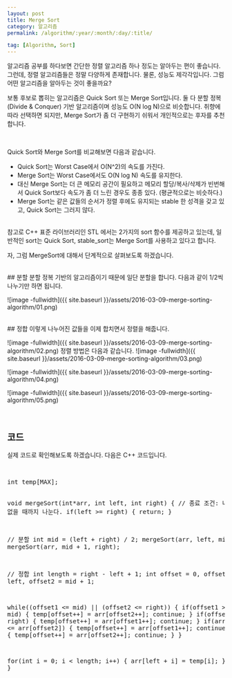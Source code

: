 ```yaml
---
layout: post
title: Merge Sort
category: 알고리즘
permalink: /algorithm/:year/:month/:day/:title/

tag: [Algorithm, Sort]
---
```


알고리즘 공부를 하다보면 간단한 정렬 알고리즘 하나 정도는 알아두는 편이 좋습니다.
그런데, 정렬 알고리즘들은 정말 다양하게 존재합니다. 물론, 성능도 제각각입니다.
그럼 어떤 알고리즘을 알아두는 것이 좋을까요?

보통 후보로 뽑히는 알고리즘은 Quick Sort 또는 Merge Sort입니다.
둘 다 분할 정복(Divide &amp; Conquer) 기반 알고리즘이며 성능도 O(N log N)으로 비슷합니다.
취향에 따라 선택하면 되지만, Merge Sort가 좀 더 구현하기 쉬워서 개인적으로는 후자를 추천합니다.

<br>

Quick Sort와 Merge Sort를 비교해보면 다음과 같습니다.
<ul>
 	<li>Quick Sort는 Worst Case에서 O(N^2)의 속도를 가진다.</li>
 	<li>Merge Sort는 Worst Case에서도 O(N log N) 속도를 유지한다.</li>
 	<li>대신 Merge Sort는 더 큰 메모리 공간이 필요하고 메모리 할당/복사/삭제가 빈번해서 Quick Sort보다 속도가 좀 더 느린 경우도 종종 있다. (평균적으로는 비슷하다.)</li>
 	<li>Merge Sort는 같은 값들의 순서가 정렬 후에도 유지되는 stable 한 성격을 갖고 있고, Quick Sort는 그러지 않다.</li>
</ul>

<br>
참고로 C++ 표준 라이브러리인 STL 에서는 2가지의 sort 함수를 제공하고 있는데,
일반적인 sort는 Quick Sort, stable_sort는 Merge Sort를 사용하고 있다고 합니다.

자, 그럼 MergeSort에 대해서 단계적으로 살펴보도록 하겠습니다.

<br>
## 분할
분할 정복 기반의 알고리즘이기 때문에 일단 분할을 합니다. 다음과 같이
 1/2씩 나누기만 하면 됩니다.

![image -fullwidth]({{ site.baseurl }}/assets/2016-03-09-merge-sorting-algorithm/01.png)

<br>
## 정합
이렇게 나누어진 값들을 이제 합치면서 정렬을 해줍니다.

![image -fullwidth]({{ site.baseurl }}/assets/2016-03-09-merge-sorting-algorithm/02.png)
정렬 방법은 다음과 같습니다.
![image -fullwidth]({{ site.baseurl }}/assets/2016-03-09-merge-sorting-algorithm/03.png)

![image -fullwidth]({{ site.baseurl }}/assets/2016-03-09-merge-sorting-algorithm/04.png)

![image -fullwidth]({{ site.baseurl }}/assets/2016-03-09-merge-sorting-algorithm/05.png)

<br>

## 코드
실제 코드로 확인해보도록 하겠습니다. 다음은 C++ 코드입니다.

<br>
<pre class="prettyprint">int temp[MAX];

void mergeSort(int*arr, int left, int right) {
  // 종료 조건: 나눌 수 없을 때까지 나눈다.
  if(left &gt;= right) {
    return;
  }

  // 분할
  int mid = (left + right) / 2;
  mergeSort(arr, left, mid);
  mergeSort(arr, mid + 1, right);

  // 정합
  int length = right - left + 1;
  int offset = 0, offset1 = left, offset2 = mid + 1;

  while((offset1 &lt;= mid) || (offset2 &lt;= right)) {
    if(offset1 &gt; mid) {
      temp[offset++] = arr[offset2++];
      continue;
    }
    if(offset2 &gt; right) {
      temp[offset++] = arr[offset1++];
      continue;
    }
    if(arr[offset1] &lt;= arr[offset2]) {
      temp[offset++] = arr[offset1++];
      continue;
    } else {
      temp[offset++] = arr[offset2++];
      continue;
    }
  }

  for(int i = 0; i &lt; length; i++) {
    arr[left + i] = temp[i];
  }
}</pre>
